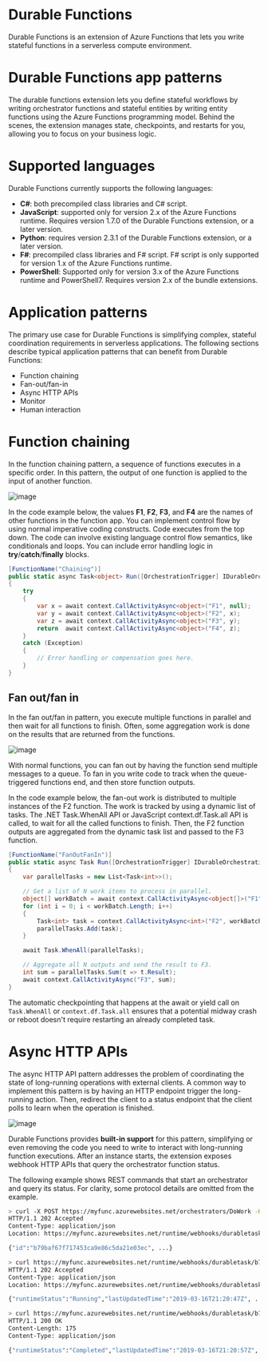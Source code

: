 # Durable Functions

Durable Functions is an extension of Azure Functions that lets you write stateful functions in a serverless compute environment.


# Durable Functions app patterns

The durable functions extension lets you define stateful workflows by writing orchestrator functions and stateful entities by writing entity functions using the Azure Functions programming model. Behind the scenes, the extension manages state, checkpoints, and restarts for you, allowing you to focus on your business logic.


# Supported languages

Durable Functions currently supports the following languages:

- **C#**: both precompiled class libraries and C# script.
- **JavaScript**: supported only for version 2.x of the Azure Functions runtime. Requires version 1.7.0 of the Durable Functions extension, or a later version.
- **Python**: requires version 2.3.1 of the Durable Functions extension, or a later version.
- **F#**: precompiled class libraries and F# script. F# script is only supported for version 1.x of the Azure Functions runtime.
- **PowerShell**: Supported only for version 3.x of the Azure Functions runtime and PowerShell7. Requires version 2.x of the bundle extensions.


# Application patterns

The primary use case for Durable Functions is simplifying complex, stateful coordination requirements in serverless applications. The following sections describe typical application patterns that can benefit from Durable Functions:

- Function chaining
- Fan-out/fan-in
- Async HTTP APIs
- Monitor
- Human interaction


# Function chaining

In the function chaining pattern, a sequence of functions executes in a specific order. In this pattern, the output of one function is applied to the input of another function.

![image](https://user-images.githubusercontent.com/34960418/163367594-4457822f-0635-49ae-bce6-184b84b0fa7c.png)

In the code example below, the values **F1**, **F2**, **F3**, and **F4** are the names of other functions in the function app. You can implement control flow by using normal imperative coding constructs. Code executes from the top down. The code can involve existing language control flow semantics, like conditionals and loops. You can include error handling logic in **try**/**catch**/**finally** blocks.


```csharp
[FunctionName("Chaining")]
public static async Task<object> Run([OrchestrationTrigger] IDurableOrchestrationContext context)
{
    try
    {
        var x = await context.CallActivityAsync<object>("F1", null);
        var y = await context.CallActivityAsync<object>("F2", x);
        var z = await context.CallActivityAsync<object>("F3", y);
        return  await context.CallActivityAsync<object>("F4", z);
    }
    catch (Exception)
    {
        // Error handling or compensation goes here.
    }
}
```


## Fan out/fan in

In the fan out/fan in pattern, you execute multiple functions in parallel and then wait for all functions to finish. Often, some aggregation work is done on the results that are returned from the functions.

![image](https://user-images.githubusercontent.com/34960418/163368976-1ada08cc-cd4e-4db5-9734-97dd364b6fae.png)

With normal functions, you can fan out by having the function send multiple messages to a queue. To fan in you write code to track when the queue-triggered functions end, and then store function outputs.

In the code example below, the fan-out work is distributed to multiple instances of the F2 function. The work is tracked by using a dynamic list of tasks. The .NET Task.WhenAll API or JavaScript context.df.Task.all API is called, to wait for all the called functions to finish. Then, the F2 function outputs are aggregated from the dynamic task list and passed to the F3 function.


```csharp
[FunctionName("FanOutFanIn")]
public static async Task Run([OrchestrationTrigger] IDurableOrchestrationContext context)
{
    var parallelTasks = new List<Task<int>>();

    // Get a list of N work items to process in parallel.
    object[] workBatch = await context.CallActivityAsync<object[]>("F1", null);
    for (int i = 0; i < workBatch.Length; i++)
    {
        Task<int> task = context.CallActivityAsync<int>("F2", workBatch[i]);
        parallelTasks.Add(task);
    }

    await Task.WhenAll(parallelTasks);

    // Aggregate all N outputs and send the result to F3.
    int sum = parallelTasks.Sum(t => t.Result);
    await context.CallActivityAsync("F3", sum);
}
```

The automatic checkpointing that happens at the await or yield call on ```Task.WhenAll``` or ```context.df.Task.all``` ensures that a potential midway crash or reboot doesn't require restarting an already completed task.


# Async HTTP APIs

The async HTTP API pattern addresses the problem of coordinating the state of long-running operations with external clients. A common way to implement this pattern is by having an HTTP endpoint trigger the long-running action. Then, redirect the client to a status endpoint that the client polls to learn when the operation is finished.

![image](https://user-images.githubusercontent.com/34960418/163371498-14fe8f45-e9ec-4428-81de-e457daa52c50.png)

Durable Functions provides **built-in support** for this pattern, simplifying or even removing the code you need to write to interact with long-running function executions. After an instance starts, the extension exposes webhook HTTP APIs that query the orchestrator function status.

The following example shows REST commands that start an orchestrator and query its status. For clarity, some protocol details are omitted from the example.

```bash
> curl -X POST https://myfunc.azurewebsites.net/orchestrators/DoWork -H "Content-Length: 0" -i
HTTP/1.1 202 Accepted
Content-Type: application/json
Location: https://myfunc.azurewebsites.net/runtime/webhooks/durabletask/b79baf67f717453ca9e86c5da21e03ec

{"id":"b79baf67f717453ca9e86c5da21e03ec", ...}

> curl https://myfunc.azurewebsites.net/runtime/webhooks/durabletask/b79baf67f717453ca9e86c5da21e03ec -i
HTTP/1.1 202 Accepted
Content-Type: application/json
Location: https://myfunc.azurewebsites.net/runtime/webhooks/durabletask/b79baf67f717453ca9e86c5da21e03ec

{"runtimeStatus":"Running","lastUpdatedTime":"2019-03-16T21:20:47Z", ...}

> curl https://myfunc.azurewebsites.net/runtime/webhooks/durabletask/b79baf67f717453ca9e86c5da21e03ec -i
HTTP/1.1 200 OK
Content-Length: 175
Content-Type: application/json

{"runtimeStatus":"Completed","lastUpdatedTime":"2019-03-16T21:20:57Z", ...}
```
